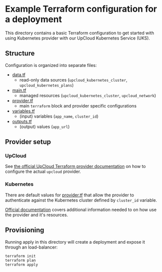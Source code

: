 # Example Terraform configuration for a deployment

This directory contains a basic Terraform configuration to get started with using Kubernetes provider with our UpCloud Kubernetes Service (UKS).

## Structure

Configuration is organized into separate files:

- [data.tf](data.tf)
    - read-only data sources (`upcloud_kubernetes_cluster`, `upcloud_kubernetes_plans`)
- [main.tf](main.tf)
    - managed resources (`upcloud_kubernetes_cluster`, `upcloud_network`) 
- [provider.tf](provider.tf)
    - main `terraform` block and provider specific configurations
- [variables.tf](variables.tf)
    - (input) variables (`app_name`, `cluster_id`)
- [outputs.tf](outputs.tf)
    - (output) values (`app_url`)

## Provider setup

### UpCloud

See [the official UpCloud Terraform provider documentation](https://registry.terraform.io/providers/UpCloudLtd/upcloud/latest/docs) on how to configure the actual `upcloud` provider.

### Kubernetes

There are default values for [provider.tf](provider.tf) that allow the provider to authenticate against the Kubernetes cluster defined by `cluster_id` variable.

[Official documentation](https://registry.terraform.io/providers/hashicorp/kubernetes/latest/docs) covers additional information needed to on how use the provider and it's resources.

## Provisioning

Running apply in this directory will create a deployment and expose it through an load-balancer:

```shell
terraform init
terraform plan
terraform apply
```
